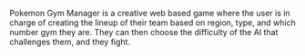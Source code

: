 Pokemon Gym Manager is a creative web based game where the user is in charge of creating the lineup of their team based on region, type, and which number gym they are. They can then choose the difficulty of the AI that challenges them, and they fight.
